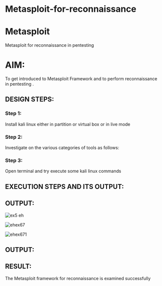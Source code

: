 # Metasploit-for-reconnaissance
# Metasploit
Metasploit for reconnaissance in pentesting

# AIM:

To get introduced to Metasploit Framework and to  perform reconnaissance  in pentesting .

## DESIGN STEPS:

### Step 1:

Install kali linux either in partition or virtual box or in live mode

### Step 2:

Investigate on the various categories of tools as follows:

### Step 3:

Open terminal and try execute some kali linux commands

## EXECUTION STEPS AND ITS OUTPUT:


## OUTPUT:
![ex5 eh](https://github.com/Dhanashreemullaithasan/Metasploit-for-reconnaissance/assets/94165415/de79cf94-dc68-4201-a795-954a2a432def)

![ehex67](https://github.com/Dhanashreemullaithasan/Metasploit-for-reconnaissance/assets/94165415/1730bcc0-7f34-4a53-91d6-bc9e762fd031)

![ehex671](https://github.com/Dhanashreemullaithasan/Metasploit-for-reconnaissance/assets/94165415/242a0166-1eb3-449d-8bc9-e7464a8bb3ca)


## OUTPUT:








## RESULT:
The Metasploit framework for reconnaissance is  examined successfully
